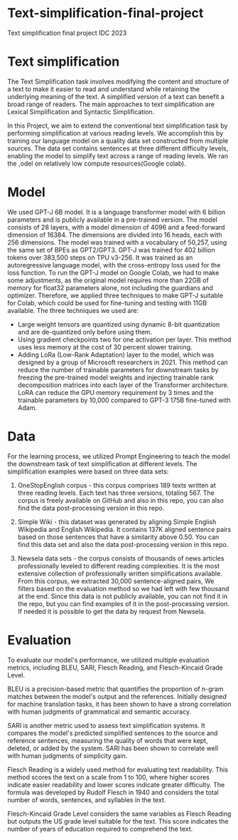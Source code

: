 # Text-simplification-final-project
Text simplification final project IDC 2023


# Text simplification
The Text Simplification task involves modifying the content and structure of a text to make it easier to read and understand while retaining the underlying meaning of the text. A simplified version of a text can benefit a broad range of readers. The main approaches to text simplification are Lexical Simplification and Syntactic Simplification.

In this Project, we aim to extend the conventional text simplification task by performing simplification at various reading levels. We accomplish this by training our language model on a quality data set constructed from multiple sources. The data set contains sentences at three different difficulty levels, enabling the model to simplify text across a range of reading levels. We ran the ,odel on relatively low compute resources(Google colab).

# Model
We used GPT-J 6B model. It is a language transformer model with 6 billion parameters and is publicly available in a pre-trained version. The model consists of 28 layers, with a model dimension of 4096 and a feed-forward dimension of 16384. The dimensions are divided into 16 heads, each with 256 dimensions. The model was trained with a vocabulary of 50,257, using the same set of BPEs as GPT2/GPT3. GPT-J was trained for 402 billion tokens over 383,500 steps on TPU v3-256. It was trained as an autoregressive language model, with the cross-entropy loss used for the loss function.
To run the GPT-J model on Google Colab, we had to make some adjustments, as the original model requires more than 22GB of memory for float32 parameters alone, not including the guardians and optimizer. Therefore, we applied three techniques to make GPT-J suitable for Colab, which could be used for fine-tuning and testing with 11GB available.
The three techniques we used are:
- Large weight tensors are quantized using dynamic 8-bit quantization and are de-quantized only before using them.
- Using gradient checkpoints two for one activation per layer. This method uses less memory at the cost of 30 percent slower training.
- Adding LoRa (Low-Rank Adaptation) layer to the model, which was designed by a group of Microsoft researchers in 2021. This method can reduce the number of trainable parameters for downstream tasks by freezing the pre-trained model weights and injecting trainable rank decomposition matrices into each layer of the Transformer architecture. LoRA can reduce the GPU memory requirement by 3 times and the trainable parameters by 10,000 compared to GPT-3 175B fine-tuned with Adam.

# Data
For the learning process, we utilized Prompt Engineering to teach the model the downstream task of text simplification at different levels. The simplification examples were based on three data sets:

1. OneStopEnglish corpus - this corpus comprises 189 texts written at three reading levels. Each text has three versions, totaling 567. The corpus is freely available on GitHub and also in this repo, you can also find the data post-processing version in this repo.

2. Simple Wiki - this dataset was generated by aligning Simple English Wikipedia and English Wikipedia. It contains 137K aligned sentence pairs based on those sentences that have a similarity above 0.50. You can find this data set and also the data post-processing version in this repo. 

3. Newsela data sets - the corpus consists of thousands of news articles professionally leveled to different reading complexities. It is the most extensive collection of professionally written simplifications available. From this corpus, we extracted 30,000 sentence-aligned pairs, We filters based on the evaluation method so we had left with few thousand at the end. Since this data is not publicly available, you can not find it in the repo, but you can find examples of it in the post-processing version. If needed it is possible to get the data by request from Newsela.

# Evaluation
To evaluate our model's performance, we utilized multiple evaluation metrics, including BLEU, SARI, Flesch Reading, and Flesch-Kincaid Grade Level.

BLEU is a precision-based metric that quantifies the proportion of n-gram matches between the model's output and the references. Initially designed for machine translation tasks, it has been shown to have a strong correlation with human judgments of grammatical and semantic accuracy.

SARI is another metric used to assess text simplification systems. It compares the model's predicted simplified sentences to the source and reference sentences, measuring the quality of words that were kept, deleted, or added by the system. SARI has been shown to correlate well with human judgments of simplicity gain.

Flesch Reading is a widely used method for evaluating text readability. This method scores the text on a scale from 1 to 100, where higher scores indicate easier readability and lower scores indicate greater difficulty. The formula was developed by Rudolf Flesch in 1940 and considers the total number of words, sentences, and syllables in the text.

Flesch-Kincaid Grade Level considers the same variables as Flesch Reading but outputs the US grade level suitable for the text. This score indicates the number of years of education required to comprehend the text.



